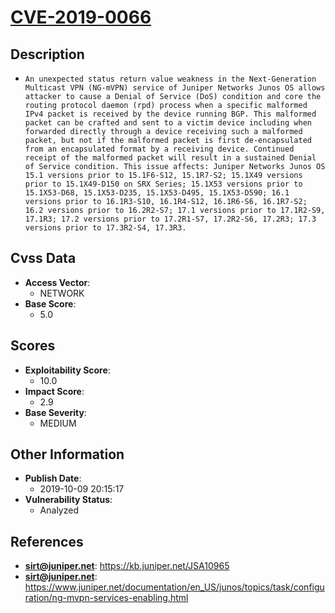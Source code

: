 
# [CVE-2019-0066](https://kb.juniper.net/JSA10965)

## Description

- `An unexpected status return value weakness in the Next-Generation Multicast VPN (NG-mVPN) service of Juniper Networks Junos OS allows attacker to cause a Denial of Service (DoS) condition and core the routing protocol daemon (rpd) process when a specific malformed IPv4 packet is received by the device running BGP. This malformed packet can be crafted and sent to a victim device including when forwarded directly through a device receiving such a malformed packet, but not if the malformed packet is first de-encapsulated from an encapsulated format by a receiving device. Continued receipt of the malformed packet will result in a sustained Denial of Service condition. This issue affects: Juniper Networks Junos OS 15.1 versions prior to 15.1F6-S12, 15.1R7-S2; 15.1X49 versions prior to 15.1X49-D150 on SRX Series; 15.1X53 versions prior to 15.1X53-D68, 15.1X53-D235, 15.1X53-D495, 15.1X53-D590; 16.1 versions prior to 16.1R3-S10, 16.1R4-S12, 16.1R6-S6, 16.1R7-S2; 16.2 versions prior to 16.2R2-S7; 17.1 versions prior to 17.1R2-S9, 17.1R3; 17.2 versions prior to 17.2R1-S7, 17.2R2-S6, 17.2R3; 17.3 versions prior to 17.3R2-S4, 17.3R3.`

## Cvss Data

- **Access Vector**:
  - NETWORK
- **Base Score**:
  - 5.0

## Scores

- **Exploitability Score**:
  - 10.0
- **Impact Score**:
  - 2.9
- **Base Severity**:
  - MEDIUM

## Other Information

- **Publish Date**:
  - 2019-10-09 20:15:17
- **Vulnerability Status**:
  - Analyzed

## References

- **sirt@juniper.net**: https://kb.juniper.net/JSA10965
- **sirt@juniper.net**: https://www.juniper.net/documentation/en_US/junos/topics/task/configuration/ng-mvpn-services-enabling.html
